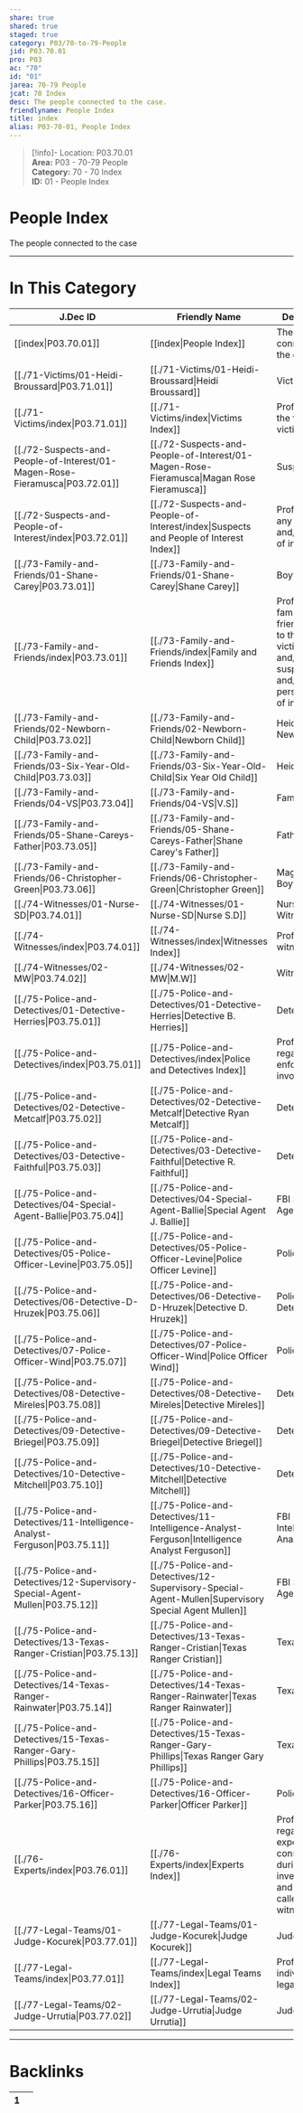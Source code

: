 ```yaml
---  
share: true  
shared: true  
staged: true  
category: P03/70-to-79-People  
jid: P03.70.01  
pro: P03  
ac: "70"  
id: "01"  
jarea: 70-79 People  
jcat: 70 Index  
desc: The people connected to the case.  
friendlyname: People Index  
title: index  
alias: P03-70-01, People Index  
---  
```

  
>[!info]- Location: P03.70.01  
>**Area:** P03 - 70-79 People  
>**Category:** 70 - 70 Index  
>**ID:** 01 - People Index  
  
# People Index  
  
The people connected to the case  
  
  
  
---  
# In This Category  
  
| J.Dec ID                                                                                                                 | Friendly Name                                                                                                                                   | Description                                                                                                    |  
| ------------------------------------------------------------------------------------------------------------------------ | ----------------------------------------------------------------------------------------------------------------------------------------------- | -------------------------------------------------------------------------------------------------------------- |  
| [[index\|P03.70.01]]                                                        | [[index\|People Index]]                                                                            | The people connected to the case.                                                                              |  
| [[./71-Victims/01-Heidi-Broussard\|P03.71.01]]                                | [[./71-Victims/01-Heidi-Broussard\|Heidi Broussard]]                                                 | Victim                                                                                                         |  
| [[./71-Victims/index\|P03.71.01]]                                             | [[./71-Victims/index\|Victims Index]]                                                                | Profiles about the victim or victims                                                                           |  
| [[./72-Suspects-and-People-of-Interest/01-Magen-Rose-Fieramusca\|P03.72.01]]  | [[./72-Suspects-and-People-of-Interest/01-Magen-Rose-Fieramusca\|Magan Rose Fieramusca]]             | Suspect                                                                                                        |  
| [[./72-Suspects-and-People-of-Interest/index\|P03.72.01]]                     | [[./72-Suspects-and-People-of-Interest/index\|Suspects and People of Interest Index]]                | Profiles about any suspects and/or people of interest.                                                         |  
| [[./73-Family-and-Friends/01-Shane-Carey\|P03.73.01]]                         | [[./73-Family-and-Friends/01-Shane-Carey\|Shane Carey]]                                              | Boyfriend                                                                                                      |  
| [[./73-Family-and-Friends/index\|P03.73.01]]                                  | [[./73-Family-and-Friends/index\|Family and Friends Index]]                                          | Profiles about family and friends related to the victim(s) and/or suspect(s) and/or person/people of interest. |  
| [[./73-Family-and-Friends/02-Newborn-Child\|P03.73.02]]                       | [[./73-Family-and-Friends/02-Newborn-Child\|Newborn Child]]                                          | Heidi's Newborn                                                                                                |  
| [[./73-Family-and-Friends/03-Six-Year-Old-Child\|P03.73.03]]                  | [[./73-Family-and-Friends/03-Six-Year-Old-Child\|Six Year Old Child]]                                | Heidi's Child                                                                                                  |  
| [[./73-Family-and-Friends/04-VS\|P03.73.04]]                                  | [[./73-Family-and-Friends/04-VS\|V.S]]                                                               | Family Friend                                                                                                  |  
| [[./73-Family-and-Friends/05-Shane-Careys-Father\|P03.73.05]]                 | [[./73-Family-and-Friends/05-Shane-Careys-Father\|Shane Carey's Father]]                             | Father                                                                                                         |  
| [[./73-Family-and-Friends/06-Christopher-Green\|P03.73.06]]                   | [[./73-Family-and-Friends/06-Christopher-Green\|Christopher Green]]                                  | Magen's Boyfriend                                                                                              |  
| [[./74-Witnesses/01-Nurse-SD\|P03.74.01]]                                     | [[./74-Witnesses/01-Nurse-SD\|Nurse S.D]]                                                            | Nurse Witness                                                                                                  |  
| [[./74-Witnesses/index\|P03.74.01]]                                           | [[./74-Witnesses/index\|Witnesses Index]]                                                            | Profiles about witnesses.                                                                                      |  
| [[./74-Witnesses/02-MW\|P03.74.02]]                                           | [[./74-Witnesses/02-MW\|M.W]]                                                                        | Witness                                                                                                        |  
| [[./75-Police-and-Detectives/01-Detective-Herries\|P03.75.01]]                | [[./75-Police-and-Detectives/01-Detective-Herries\|Detective B. Herries]]                            | Detective                                                                                                      |  
| [[./75-Police-and-Detectives/index\|P03.75.01]]                               | [[./75-Police-and-Detectives/index\|Police and Detectives Index]]                                    | Profiles regarding law enforcement involved.                                                                   |  
| [[./75-Police-and-Detectives/02-Detective-Metcalf\|P03.75.02]]                | [[./75-Police-and-Detectives/02-Detective-Metcalf\|Detective Ryan Metcalf]]                          | Detective                                                                                                      |  
| [[./75-Police-and-Detectives/03-Detective-Faithful\|P03.75.03]]               | [[./75-Police-and-Detectives/03-Detective-Faithful\|Detective R. Faithful]]                          | Detective                                                                                                      |  
| [[./75-Police-and-Detectives/04-Special-Agent-Ballie\|P03.75.04]]             | [[./75-Police-and-Detectives/04-Special-Agent-Ballie\|Special Agent J. Ballie]]                      | FBI Special Agent                                                                                              |  
| [[./75-Police-and-Detectives/05-Police-Officer-Levine\|P03.75.05]]            | [[./75-Police-and-Detectives/05-Police-Officer-Levine\|Police Officer Levine]]                       | Police Officer                                                                                                 |  
| [[./75-Police-and-Detectives/06-Detective-D-Hruzek\|P03.75.06]]               | [[./75-Police-and-Detectives/06-Detective-D-Hruzek\|Detective D. Hruzek]]                            | Police Detective                                                                                               |  
| [[./75-Police-and-Detectives/07-Police-Officer-Wind\|P03.75.07]]              | [[./75-Police-and-Detectives/07-Police-Officer-Wind\|Police Officer Wind]]                           | Police Officer                                                                                                 |  
| [[./75-Police-and-Detectives/08-Detective-Mireles\|P03.75.08]]                | [[./75-Police-and-Detectives/08-Detective-Mireles\|Detective Mireles]]                               | Detective                                                                                                      |  
| [[./75-Police-and-Detectives/09-Detective-Briegel\|P03.75.09]]                | [[./75-Police-and-Detectives/09-Detective-Briegel\|Detective Briegel]]                               | Detective                                                                                                      |  
| [[./75-Police-and-Detectives/10-Detective-Mitchell\|P03.75.10]]               | [[./75-Police-and-Detectives/10-Detective-Mitchell\|Detective Mitchell]]                             | Detective                                                                                                      |  
| [[./75-Police-and-Detectives/11-Intelligence-Analyst-Ferguson\|P03.75.11]]    | [[./75-Police-and-Detectives/11-Intelligence-Analyst-Ferguson\|Intelligence Analyst Ferguson]]       | FBI Intelligence Analyst                                                                                       |  
| [[./75-Police-and-Detectives/12-Supervisory-Special-Agent-Mullen\|P03.75.12]] | [[./75-Police-and-Detectives/12-Supervisory-Special-Agent-Mullen\|Supervisory Special Agent Mullen]] | FBI Special Agent                                                                                              |  
| [[./75-Police-and-Detectives/13-Texas-Ranger-Cristian\|P03.75.13]]            | [[./75-Police-and-Detectives/13-Texas-Ranger-Cristian\|Texas Ranger Cristian]]                       | Texas Ranger                                                                                                   |  
| [[./75-Police-and-Detectives/14-Texas-Ranger-Rainwater\|P03.75.14]]           | [[./75-Police-and-Detectives/14-Texas-Ranger-Rainwater\|Texas Ranger Rainwater]]                     | Texas Ranger                                                                                                   |  
| [[./75-Police-and-Detectives/15-Texas-Ranger-Gary-Phillips\|P03.75.15]]       | [[./75-Police-and-Detectives/15-Texas-Ranger-Gary-Phillips\|Texas Ranger Gary Phillips]]             | Texas Ranger                                                                                                   |  
| [[./75-Police-and-Detectives/16-Officer-Parker\|P03.75.16]]                   | [[./75-Police-and-Detectives/16-Officer-Parker\|Officer Parker]]                                     | Police Officer                                                                                                 |  
| [[./76-Experts/index\|P03.76.01]]                                             | [[./76-Experts/index\|Experts Index]]                                                                | Profiles regarding experts consulted during investigation, and experts called as witnesses.                    |  
| [[./77-Legal-Teams/01-Judge-Kocurek\|P03.77.01]]                              | [[./77-Legal-Teams/01-Judge-Kocurek\|Judge Kocurek]]                                                 | Judge                                                                                                          |  
| [[./77-Legal-Teams/index\|P03.77.01]]                                         | [[./77-Legal-Teams/index\|Legal Teams Index]]                                                        | Profiles of individuals on legal teams.                                                                        |  
| [[./77-Legal-Teams/02-Judge-Urrutia\|P03.77.02]]                              | [[./77-Legal-Teams/02-Judge-Urrutia\|Judge Urrutia]]                                                 | Judge                                                                                                          |  
  
  
---  
# Backlinks  
<div><table class="dataview table-view-table"><thead class="table-view-thead"><tr class="table-view-tr-header"><th class="table-view-th"><span></span><span class="dataview small-text">1</span></th><th class="table-view-th"><span></span></th></tr></thead><tbody class="table-view-tbody"></tbody></table></div>
